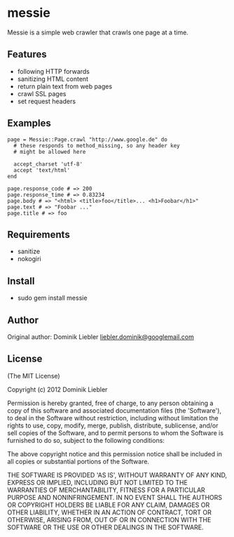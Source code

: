 messie
===========

Messie is a simple web crawler that crawls one page at a time.

Features
--------

* following HTTP forwards
* sanitizing HTML content
* return plain text from web pages
* crawl SSL pages
* set request headers

Examples
--------

    page = Messie::Page.crawl "http://www.google.de" do
      # these responds to method_missing, so any header key
      # might be allowed here

      accept_charset 'utf-8'
      accept 'text/html'
    end

    page.response_code # => 200
    page.response_time # => 0.83234
    page.body # => "<html> <title>foo</title>... <h1>Foobar</h1>"
    page.text # => "Foobar ..."
    page.title # => foo

Requirements
------------

* sanitize
* nokogiri

Install
-------

* sudo gem install messie

Author
------

Original author: Dominik Liebler <liebler.dominik@googlemail.com>

License
-------

(The MIT License)

Copyright (c) 2012 Dominik Liebler

Permission is hereby granted, free of charge, to any person obtaining
a copy of this software and associated documentation files (the
'Software'), to deal in the Software without restriction, including
without limitation the rights to use, copy, modify, merge, publish,
distribute, sublicense, and/or sell copies of the Software, and to
permit persons to whom the Software is furnished to do so, subject to
the following conditions:

The above copyright notice and this permission notice shall be
included in all copies or substantial portions of the Software.

THE SOFTWARE IS PROVIDED 'AS IS', WITHOUT WARRANTY OF ANY KIND,
EXPRESS OR IMPLIED, INCLUDING BUT NOT LIMITED TO THE WARRANTIES OF
MERCHANTABILITY, FITNESS FOR A PARTICULAR PURPOSE AND NONINFRINGEMENT.
IN NO EVENT SHALL THE AUTHORS OR COPYRIGHT HOLDERS BE LIABLE FOR ANY
CLAIM, DAMAGES OR OTHER LIABILITY, WHETHER IN AN ACTION OF CONTRACT,
TORT OR OTHERWISE, ARISING FROM, OUT OF OR IN CONNECTION WITH THE
SOFTWARE OR THE USE OR OTHER DEALINGS IN THE SOFTWARE.

